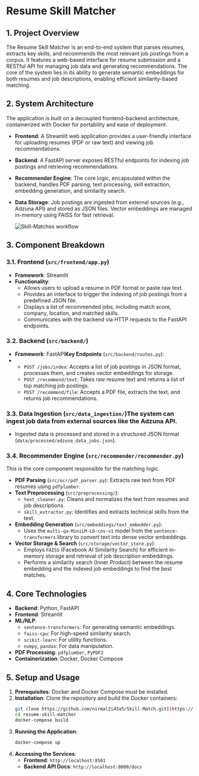 # Resume Skill Matcher

## 1. Project Overview

The Resume Skill Matcher is an end-to-end system that parses resumes, extracts key skills, and recommends the most relevant job postings from a corpus. It features a web-based interface for resume submission and a RESTful API for managing job data and generating recommendations. The core of the system lies in its ability to generate semantic embeddings for both resumes and job descriptions, enabling efficient similarity-based matching.

## 2. System Architecture

The application is built on a decoupled frontend-backend architecture, containerized with Docker for portability and ease of deployment.

- **Frontend**: A Streamlit web application provides a user-friendly interface for uploading resumes (PDF or raw text) and viewing job recommendations.
- **Backend**: A FastAPI server exposes RESTful endpoints for indexing job postings and retrieving recommendations.
- **Recommender Engine**: The core logic, encapsulated within the backend, handles PDF parsing, text processing, skill extraction, embedding generation, and similarity search.
- **Data Storage**: Job postings are ingested from external sources (e.g., Adzuna API) and stored as JSON files. Vector embeddings are managed in-memory using FAISS for fast retrieval.

  ![Skill-Matches workflow](https://github.com/user-attachments/assets/6d8c6354-5569-4950-843f-f03909f1cfea)

## 3. Component Breakdown

### 3.1. Frontend (`src/frontend/app.py`)

- **Framework**: Streamlit
- **Functionality**:
  - Allows users to upload a resume in PDF format or paste raw text.
  - Provides an interface to trigger the indexing of job postings from a predefined JSON file.
  - Displays a list of recommended jobs, including match score, company, location, and matched skills.
  - Communicates with the backend via HTTP requests to the FastAPI endpoints.

### 3.2. Backend (`src/backend/`)

- **Framework**: FastAPI**Key Endpoints** (`src/backend/routes.py`):
- - `POST /jobs/index`: Accepts a list of job postings in JSON format, processes them, and creates vector embeddings for storage.
  - `POST /recommend/text`: Takes raw resume text and returns a list of top matching job postings.
  - `POST /recommend/file`: Accepts a PDF file, extracts the text, and returns job recommendations.

### 3.3. Data Ingestion (`src/data_ingestion/`)The system can ingest job data from external sources like the Adzuna API.

- Ingested data is processed and stored in a structured JSON format (`data/processed/adzuna_data_jobs.json`).

### 3.4. Recommender Engine (`src/recommender/recommender.py`)

This is the core component responsible for the matching logic.

- **PDF Parsing** (`src/ocr/pdf_parser.py`): Extracts raw text from PDF resumes using `pdfplumber`.
- **Text Preprocessing** (`src/preprocessing/`):
  - `text_cleaner.py`: Cleans and normalizes the text from resumes and job descriptions.
  - `skill_extractor.py`: Identifies and extracts technical skills from the text.
- **Embedding Generation** (`src/embeddings/text_embedder.py`):
  - Uses the `multi-qa-MiniLM-L6-cos-v1` model from the `sentence-transformers` library to convert text into dense vector embeddings.
- **Vector Storage & Search** (`src/storage/vector_store.py`):
  - Employs `FAISS` (Facebook AI Similarity Search) for efficient in-memory storage and retrieval of job description embeddings.
  - Performs a similarity search (Inner Product) between the resume embedding and the indexed job embeddings to find the best matches.

## 4. Core Technologies

- **Backend**: Python, FastAPI
- **Frontend**: Streamlit
- **ML/NLP**:
  - `sentence-transformers`: For generating semantic embeddings.
  - `faiss-cpu`: For high-speed similarity search.
  - `scikit-learn`: For utility functions.
  - `numpy`, `pandas`: For data manipulation.
- **PDF Processing**: `pdfplumber`, `PyPDF2`
- **Containerization**: Docker, Docker Compose

## 5. Setup and Usage

1. **Prerequisites**: Docker and Docker Compose must be installed.
2. **Installation**: Clone the repository and build the Docker containers:
   ```bash
   git clone https://github.com/nirmal2i43a5/Skill-Match.git](https://github.com/nirmal2i43a5/SkillMatcher.git
   cd resume-skill-matcher
   docker-compose build
   ```
3. **Running the Application**:
   ```bash
   docker-compose up
   ```
4. **Accessing the Services**:
   - **Frontend**: `http://localhost:8501`
   - **Backend API Docs**: `http://localhost:8000/docs`

